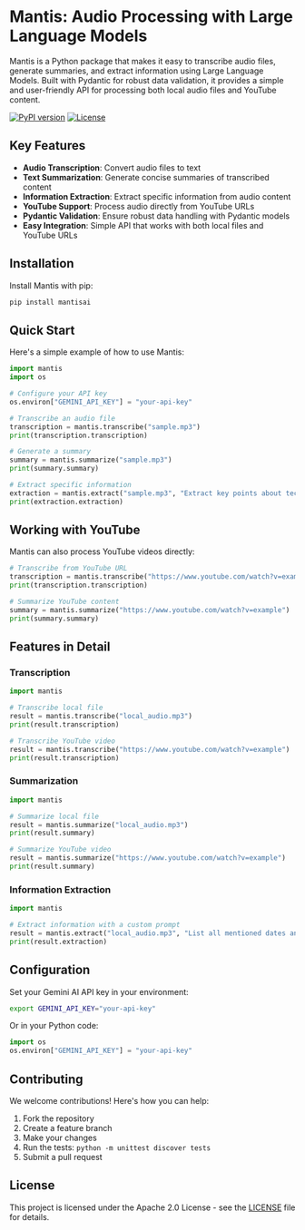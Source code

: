 # Mantis: Audio Processing with Large Language Models

Mantis is a Python package that makes it easy to transcribe audio files, generate summaries, and extract information using Large Language Models. Built with Pydantic for robust data validation, it provides a simple and user-friendly API for processing both local audio files and YouTube content.

[![PyPI version](https://badge.fury.io/py/mantisai.svg)](https://badge.fury.io/py/mantisai)
[![License](https://img.shields.io/badge/License-Apache%202.0-blue.svg)](https://opensource.org/licenses/Apache-2.0)

## Key Features

* **Audio Transcription**: Convert audio files to text
* **Text Summarization**: Generate concise summaries of transcribed content
* **Information Extraction**: Extract specific information from audio content
* **YouTube Support**: Process audio directly from YouTube URLs
* **Pydantic Validation**: Ensure robust data handling with Pydantic models
* **Easy Integration**: Simple API that works with both local files and YouTube URLs

## Installation

Install Mantis with pip:

```bash
pip install mantisai
```

## Quick Start

Here's a simple example of how to use Mantis:

```python
import mantis
import os

# Configure your API key
os.environ["GEMINI_API_KEY"] = "your-api-key"

# Transcribe an audio file
transcription = mantis.transcribe("sample.mp3")
print(transcription.transcription)

# Generate a summary
summary = mantis.summarize("sample.mp3")
print(summary.summary)

# Extract specific information
extraction = mantis.extract("sample.mp3", "Extract key points about technology mentioned")
print(extraction.extraction)
```

## Working with YouTube

Mantis can also process YouTube videos directly:

```python
# Transcribe from YouTube URL
transcription = mantis.transcribe("https://www.youtube.com/watch?v=example")
print(transcription.transcription)

# Summarize YouTube content
summary = mantis.summarize("https://www.youtube.com/watch?v=example")
print(summary.summary)
```

## Features in Detail

### Transcription

```python
import mantis

# Transcribe local file
result = mantis.transcribe("local_audio.mp3")
print(result.transcription)

# Transcribe YouTube video
result = mantis.transcribe("https://www.youtube.com/watch?v=example")
print(result.transcription)
```

### Summarization

```python
import mantis

# Summarize local file
result = mantis.summarize("local_audio.mp3")
print(result.summary)

# Summarize YouTube video
result = mantis.summarize("https://www.youtube.com/watch?v=example")
print(result.summary)
```

### Information Extraction

```python
import mantis

# Extract information with a custom prompt
result = mantis.extract("local_audio.mp3", "List all mentioned dates and events")
print(result.extraction)
```

## Configuration

Set your Gemini AI API key in your environment:

```bash
export GEMINI_API_KEY="your-api-key"
```

Or in your Python code:

```python
import os
os.environ["GEMINI_API_KEY"] = "your-api-key"
```

## Contributing

We welcome contributions! Here's how you can help:

1. Fork the repository
2. Create a feature branch
3. Make your changes
4. Run the tests: `python -m unittest discover tests`
5. Submit a pull request

## License

This project is licensed under the Apache 2.0 License - see the [LICENSE](LICENSE) file for details.


